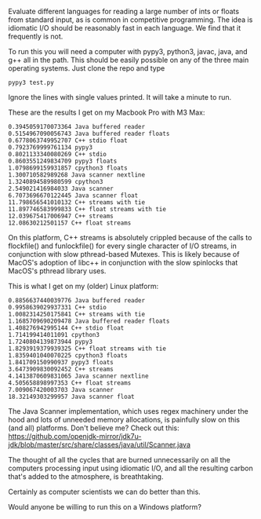 Evaluate different languages for reading a large number of ints or
floats from standard input, as is common in competitive programming.
The idea is idiomatic I/O should be reasonably fast in each language.
We find that it frequently is not.

To run this you will need a computer with pypy3, python3, javac, java,
and g++ all in the path.  This should be easily possible on any of the
three main operating systems.  Just clone the repo and type

    pypy3 test.py

Ignore the lines with single values printed.  It will take a minute to
run.

These are the results I get on my Macbook Pro with M3 Max:

````
0.3945059170073364 Java buffered reader
0.5154967090056743 Java buffered reader floats
0.6778063749952707 C++ stdio float
0.7923769999761134 pypy3
0.8021133340080269 C++ stdio
0.8603551249834709 pypy3 floats
1.0798699159931857 cpython3 floats
1.300710582989268 Java scanner nextline
1.3240894589980599 cpython3
2.549021416984033 Java scanner
6.7073696670122445 Java scanner float
11.798656541010132 C++ streams with tie
11.897746583999833 C++ float streams with tie
12.039675417006947 C++ streams
12.08630212501157 C++ float streams
````

On this platform, C++ streams is absolutely crippled because of
the calls to flockfile() and funlockfile() for every single
character of I/O streams, in conjunction with slow pthread-based
Mutexes.  This is likely because of MacOS's adoption of libc++ in
conjunction with the slow spinlocks that MacOS's pthread library
uses.

This is what I get on my (older) Linux platform:

````
0.8856637440039776 Java buffered reader
0.9958639029937331 C++ stdio
1.0082314250175841 C++ streams with tie
1.1685709690209478 Java buffered reader floats
1.408276942995144 C++ stdio float
1.714199414011091 cpython3
1.7240804139873944 pypy3
1.8293919379939325 C++ float streams with tie
1.8359401040070225 cpython3 floats
1.841709150990937 pypy3 floats
3.6473909830092452 C++ streams
4.1413870609831065 Java scanner nextline
4.505658898997353 C++ float streams
7.009067420003703 Java scanner
18.32149303299957 Java scanner float
````

The Java Scanner implementation, which uses regex machinery under
the hood and lots of unneeded memory allocations, is painfully
slow on this (and all) platforms.  Don't believe me?  Check out this:
https://github.com/openjdk-mirror/jdk7u-jdk/blob/master/src/share/classes/java/util/Scanner.java

The thought of all the cycles that are burned unnecessarily on all the
computers processing input using idiomatic I/O, and all the resulting
carbon that's added to the atmosphere, is breathtaking.

Certainly as computer scientists we can do better than this.

Would anyone be willing to run this on a Windows platform?
